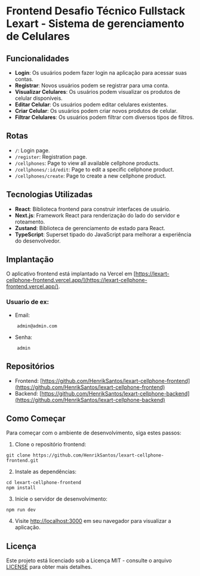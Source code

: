 # Frontend Desafio Técnico Fullstack Lexart - Sistema de gerenciamento de Celulares

## Funcionalidades

- **Login**: Os usuários podem fazer login na aplicação para acessar suas contas.
- **Registrar**: Novos usuários podem se registrar para uma conta.
- **Visualizar Celulares**: Os usuários podem visualizar os produtos de celular disponíveis.
- **Editar Celular**: Os usuários podem editar celulares existentes.
- **Criar Celular**: Os usuários podem criar novos produtos de celular.
- **Filtrar Celulares**: Os usuários podem filtrar com diversos tipos de filtros.

## Rotas

- `/`: Login page.
- `/register`: Registration page.
- `/cellphones`: Page to view all available cellphone products.
- `/cellphones/:id/edit`: Page to edit a specific cellphone product.
- `/cellphones/create`: Page to create a new cellphone product.

## Tecnologias Utilizadas

- **React**: Biblioteca frontend para construir interfaces de usuário.
- **Next.js**: Framework React para renderização do lado do servidor e roteamento.
- **Zustand**: Biblioteca de gerenciamento de estado para React.
- **TypeScript**: Superset tipado do JavaScript para melhorar a experiência do desenvolvedor.

## Implantação

O aplicativo frontend está implantado na Vercel em [https://lexart-cellphone-frontend.vercel.app/](https://lexart-cellphone-frontend.vercel.app/).

### Usuario de ex: 
- Email: 
```
    admin@admin.com
``` 
- Senha: 
```
    admin
```

## Repositórios

- Frontend: [https://github.com/HenrikSantos/lexart-cellphone-frontend](https://github.com/HenrikSantos/lexart-cellphone-frontend)
- Backend: [https://github.com/HenrikSantos/lexart-cellphone-backend](https://github.com/HenrikSantos/lexart-cellphone-backend)

## Como Começar

Para começar com o ambiente de desenvolvimento, siga estes passos:

1. Clone o repositório frontend:

```
git clone https://github.com/HenrikSantos/lexart-cellphone-frontend.git
```

2. Instale as dependências:

```
cd lexart-cellphone-frontend
npm install
```

3. Inicie o servidor de desenvolvimento:

```
npm run dev
```

4. Visite [http://localhost:3000](http://localhost:3000) em seu navegador para visualizar a aplicação.

## Licença

Este projeto está licenciado sob a Licença MIT - consulte o arquivo [LICENSE](LICENSE) para obter mais detalhes.
